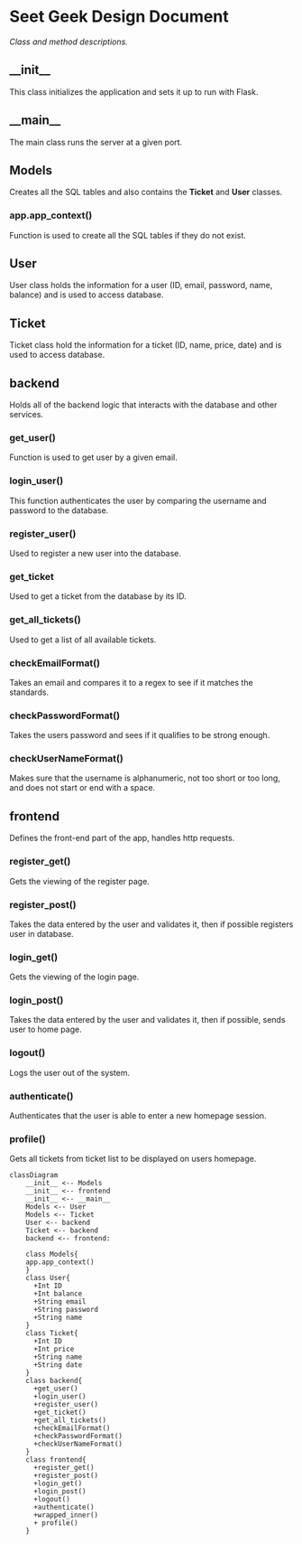 # Seet Geek Design Document
*Class and method descriptions.*

## \_\_init\_\_

This class initializes the application and sets it up to run with Flask.

## \_\_main\_\_
The main class runs the server at a given port.

## Models
Creates all the SQL tables and also contains the **Ticket** and **User** classes.
### app.app_context()
Function is used to create all the SQL tables if they do not exist.

## User
User class holds the information for a user (ID, email, password, name, balance) and is used to access database.

## Ticket
Ticket class hold the information for a ticket (ID, name, price, date) and is used to access database.

## backend
Holds all of the backend logic that interacts with the database and other services.
### get_user()
Function is used to get user by a given email.
### login_user()
This function authenticates the user by comparing the username and password to the database.
### register_user()
Used to register a new user into the database.
### get_ticket
Used to get a ticket from the database by its ID.
### get_all_tickets()
Used to get a list of all available tickets.
### checkEmailFormat()
Takes an email and compares it to a regex to see if it matches the standards.
### checkPasswordFormat()
Takes the users password and sees if it qualifies to be strong enough.
### checkUserNameFormat()
Makes sure that the username is alphanumeric, not too short or too long, and does not start or end with a space.

## frontend
Defines the front-end part of the app, handles http requests.

### register_get()
Gets the viewing of the register page.
### register_post()
Takes the data entered by the user and validates it, then if possible registers user in database.
### login_get()
Gets the viewing of the login page.
### login_post()
Takes the data entered by the user and validates it, then if possible, sends user to home page.
### logout()
Logs the user out of the system.
### authenticate()
Authenticates that the user is able to enter a new homepage session.
### profile()
Gets all tickets from ticket list to be displayed on users homepage.

```mermaid
classDiagram
    __init__ <-- Models
    __init__ <-- frontend
    __init__ <-- __main__
    Models <-- User
    Models <-- Ticket
    User <-- backend
    Ticket <-- backend
    backend <-- frontend: 
    
    class Models{
    app.app_context()
    }
    class User{
      +Int ID
      +Int balance
      +String email
      +String password
      +String name
    }
    class Ticket{
      +Int ID
      +Int price
      +String name
      +String date
    }
    class backend{
      +get_user()
      +login_user()
      +register_user()
      +get_ticket()
      +get_all_tickets()
      +checkEmailFormat()
      +checkPasswordFormat()
      +checkUserNameFormat()
    }
    class frontend{
      +register_get()
      +register_post()
      +login_get()
      +login_post()
      +logout()
      +authenticate()
      +wrapped_inner()
      + profile()
    }
```
